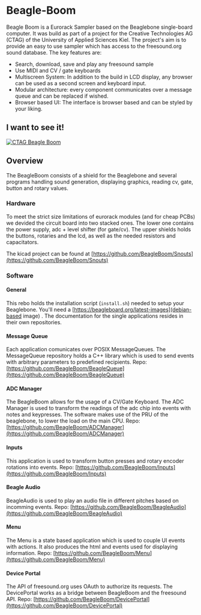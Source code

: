 # Beagle-Boom
Beagle Boom is a Eurorack Sampler based on the Beaglebone single-board computer.
It was build as part of a project for the Creative Technologies AG (CTAG) of the University of Applied Sciences Kiel.
The project's aim is to provide an easy to use sampler which has access to the freesound.org sound database. The key features are:

- Search, download, save and play any freesound sample
- Use MIDI and CV / gate keyboards
- Multiscreen System: In addition to the build in LCD display, any browser can be used as a second screen and keyboard input.
- Modular architecture: every component communicates over a message queue and can be replaced if wished.
- Browser based UI: The interface is browser based and can be styled by your liking.

## I want to see it!
[![CTAG Beagle Boom](https://img.youtube.com/vi/ARSwFIjIRGI/0.jpg)](https://www.youtube.com/watch?v=ARSwFIjIRGI)
## Overview
The BeagleBoom consists of a shield for the Beaglebone and several programs handling sound generation, displaying graphics, reading cv, gate, button and rotary values.
### Hardware
To meet the strict size limitations of eurorack modules (and for cheap PCBs) we devided the circuit board into two stacked ones. The lower one contains the power supply, adc + level shifter (for gate/cv). The upper shields holds the buttons, rotaries and the lcd, as well as the needed resistors and capacitators.

The kicad project can be found at [https://github.com/BeagleBoom/Snouts](https://github.com/BeagleBoom/Snouts)
### Software
#### General
This rebo holds the installation script (`install.sh`) needed to setup your Beaglebone. You'll need a [https://beagleboard.org/latest-images](debian-based image) . The documentation for the single applications resides in their own repositories.
#### Message Queue
Each application comunicates over POSIX MessageQueues. The MessageQueue repository holds a C++ library which is used to send events with arbitrary parameters to predefined recipients.
Repo: [https://github.com/BeagleBoom/BeagleQueue](https://github.com/BeagleBoom/BeagleQueue)
#### ADC Manager
The BeagleBoom allows for the usage of a CV/Gate Keyboard. The ADC Manager is used to transform the readings of the adc chip into events with notes and keypresses. The software makes use of the PRU of the beaglebone, to lower the load on the main CPU.
Repo: [https://github.com/BeagleBoom/ADCManager](https://github.com/BeagleBoom/ADCManager)
#### Inputs
This application is used to transform button presses and rotary encoder rotations into events.
Repo: [https://github.com/BeagleBoom/Inputs](https://github.com/BeagleBoom/Inputs)

#### Beagle Audio
BeagleAudio is used to play an audio file in different pitches based on incomming events.
Repo: [https://github.com/BeagleBoom/BeagleAudio](https://github.com/BeagleBoom/BeagleAudio)
#### Menu
The Menu is a state based application which is used to couple UI events with actions. It also produces the html and events used for displaying information.
Repo: [https://github.com/BeagleBoom/Menu](https://github.com/BeagleBoom/Menu)
#### Device Portal
The API of freesound.org uses OAuth to authorize its requests. The DevicePortal works as a bridge between BeagleBoom and the freesound API.
Repo: [https://github.com/BeagleBoom/DevicePortal](https://github.com/BeagleBoom/DevicePortal)
